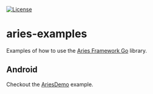 [![License](https://img.shields.io/badge/License-Apache%202.0-blue.svg)](https://raw.githubusercontent.com/trustbloc/aries-examples/master/LICENSE)

# aries-examples

Examples of how to use the [Aries Framework Go](https://github.com/hyperledger/aries-framework-go) library.

## Android

Checkout the [AriesDemo](android/AriesDemo) example.
